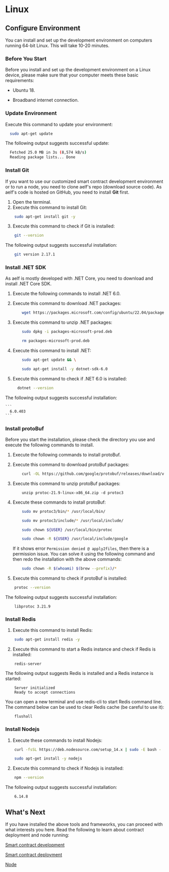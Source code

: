 # Linux

## Configure Environment

You can install and set up the development environment on computers running 64-bit Linux. This will take 10-20 minutes.

### Before You Start

Before you install and set up the development environment on a Linux device, please make sure that your computer meets these basic requirements:

- Ubuntu 18.

- Broadband internet connection.

### Update Environment

Execute this command to update your environment:

```bash
  sudo apt-get update
```

The following output suggests successful update:

```bash
  Fetched 25.0 MB in 3s (8,574 kB/s)
  Reading package lists... Done
```

### Install Git

If you want to use our customized smart contract development environment or to run a node, you need to clone aelf's repo (download source code). As aelf's code is hosted on GitHub, you need to install **Git** first.

1. Open the terminal.
2. Execute this command to install Git:

```bash
    sudo apt-get install git -y
```

3. Execute this command to check if Git is installed:

```bash
    git --version
```

The following output suggests successful installation:

```bash
    git version 2.17.1
```

### Install .NET SDK

As aelf is mostly developed with .NET Core, you need to download and install .NET Core SDK.

1. Execute the following commands to install .NET 6.0.

1. Execute this command to download .NET packages:

   ```bash
       wget https://packages.microsoft.com/config/ubuntu/22.04/packages-microsoft-prod.deb -O packages-microsoft-prod.deb
   ```

1. Execute this command to unzip .NET packages:

   ```bash
       sudo dpkg -i packages-microsoft-prod.deb

       rm packages-microsoft-prod.deb
   ```

1. Execute this command to install .NET:

   ```bash
       sudo apt-get update && \

       sudo apt-get install -y dotnet-sdk-6.0
   ```

1. Execute this command to check if .NET 6.0 is installed:

   ```bash
     dotnet --version
   ```

The following output suggests successful installation:

    ```
      6.0.403
    ```

### Install protoBuf

Before you start the installation, please check the directory you use and execute the following commands to install.

1. Execute the following commands to install protoBuf.

1. Execute this command to download protoBuf packages:

   ```bash
       curl -OL https://github.com/google/protobuf/releases/download/v21.9/protoc-21.9-linux-x86_64.zip
   ```

1. Execute this command to unzip protoBuf packages:

   ```
       unzip protoc-21.9-linux-x86_64.zip -d protoc3
   ```

1. Execute these commands to install protoBuf:

   ```bash
       sudo mv protoc3/bin/* /usr/local/bin/

       sudo mv protoc3/include/* /usr/local/include/

       sudo chown ${USER} /usr/local/bin/protoc

       sudo chown -R ${USER} /usr/local/include/google
   ```

   If it shows error `Permission denied @ apply2files`, then there is a permission issue. You can solve it using the following command and then redo the installation with the above commands:

   ```bash
       sudo chown -R $(whoami) $(brew --prefix)/*
   ```

1. Execute this command to check if protoBuf is installed:

```bash
    protoc --version
```

The following output suggests successful installation:

```
    libprotoc 3.21.9
```

### Install Redis

1. Execute this command to install Redis:

```bash
    sudo apt-get install redis -y
```

2. Execute this command to start a Redis instance and check if Redis is installed:

```
    redis-server
```

The following output suggests Redis is installed and a Redis instance is started:

```
    Server initialized
    Ready to accept connections
```

You can open a new terminal and use redis-cli to start Redis command line. The command below can be used to clear Redis cache (be careful to use it):

```
    flushall
```

### Install Nodejs

1. Execute these commands to install Nodejs:

```bash
    curl -fsSL https://deb.nodesource.com/setup_14.x | sudo -E bash -

    sudo apt-get install -y nodejs
```

2. Execute this command to check if Nodejs is installed:

```bash
    npm --version
```

The following output suggests successful installation:

```
    6.14.8
```

## What's Next

If you have installed the above tools and frameworks, you can proceed with what interests you here. Read the following to learn about contract deployment and node running:

[Smart contract development](https://docs.aelf.io/en/latest/getting-started/smart-contract-development/index.html)

[Smart contract deployment](https://docs.aelf.io/en/latest/getting-started/smart-contract-development/index.html)

[Node](../node/node.md)
